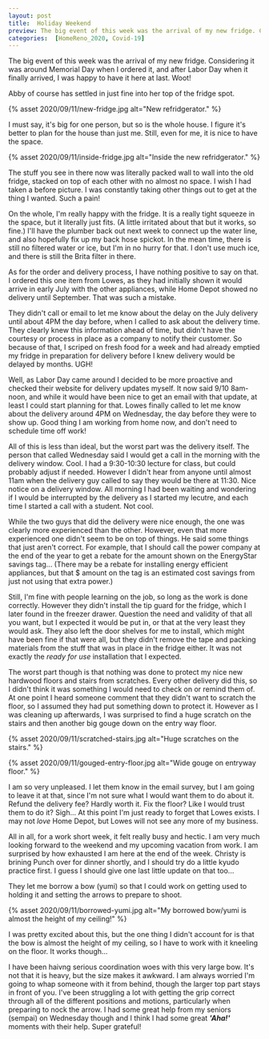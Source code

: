 ```yaml
---
layout: post
title:  Holiday Weekend
preview: The big event of this week was the arrival of my new fridge. Considering it was around Memorial Day when I ordered it, and after Labor Day when it finally arrived, I was happy to have it here at last. Woot!
categories:  [HomeReno_2020, Covid-19]
---
```


The big event of this week was the arrival of my new fridge. Considering it was around Memorial Day when I ordered it, and after Labor Day when it finally arrived, I was happy to have it here at last. Woot!

Abby of course has settled in just fine into her top of the fridge spot. 

{% asset 2020/09/11/new-fridge.jpg alt="New refridgerator." %}

I must say, it's big for one person, but so is the whole house. I figure it's better to plan for the house than just me. Still, even for me, it is nice to have the space. 

{% asset 2020/09/11/inside-fridge.jpg alt="Inside the new refridgerator." %}

The stuff you see in there now was literally packed wall to wall into the old fridge, stacked on top of each other with no almost no space. I wish I had taken a before picture. I was constantly taking other things out to get at the thing I wanted. Such a pain!

On the whole, I'm really happy with the fridge. It is a really tight squeeze in the space, but it literally just fits. (A little irritated about that but it works, so fine.) I'll have the plumber back out next week to connect up the water line, and also hopefully fix up my back hose spickot. In the mean time, there is still no filtered water or ice, but I'm in no hurry for that. I don't use much ice, and there is still the Brita filter in there.

As for the order and delivery process, I have nothing positive to say on that. I ordered this one item from Lowes, as they had initially shown it would arrive in early July with the other appliances, while Home Depot showed no delivery until September. That was such a mistake. 

They didn't call or email to let me know about the delay on the July delivery until about 4PM the day before, when I called to ask about the delivery time. They clearly knew this information ahead of time, but didn't have the courtesy or process in place as a company to notify their customer. So because of that, I scriped on fresh food for a week and had already emptied my fridge in preparation for delivery before I knew delivery would be delayed by months. UGH! 

Well, as Labor Day came around I decided to be more proactive and checked their website for delivery updates myself. It now said 9/10 8am-noon, and while it would have been nice to get an email with that update, at least I could start planning for that. Lowes finally called to let me know about the delivery around 4PM on Wednesday, the day before they were to show up. Good thing I am working from home now, and don't need to schedule time off work! 

All of this is less than ideal, but the worst part was the delivery itself. The person that called Wednesday said I would get a call in the morning with the delivery window. Cool. I had a 9:30-10:30 lecture for class, but could probably adjust if needed. However I didn't hear from anyone until almost 11am when the delivery guy called to say they would be there at 11:30. Nice notice on a delivery window. All morning I had been waiting and wondering if I would be interrupted by the delivery as I started my lecutre, and each time I started a call with a student. Not cool.

While the two guys that did the delivery were nice enough, the one was clearly more experienced than the other. However, even that more experienced one didn't seem to be on top of things. He said some things that just aren't correct. For example, that I should call the power company at the end of the year to get a rebate for the amount shown on the EnergyStar savings tag... (There may be a rebate for installing energy efficient appliances, but that $ amount on the tag is an estimated cost savings from just not using that extra power.) 

Still, I'm fine with people learning on the job, so long as the work is done correctly. However they didn't install the tip guard for the fridge, which I later found in the freezer drawer. Question the need and validity of that all you want, but I expected it would be put in, or that at the very least they would ask. They also left the door shelves for me to install, which might have been fine if that were all, but they didn't remove the tape and packing materials from the stuff that was in place in the fridge either. It was not exactly the *ready for use* installation that I expected. 

The worst part though is that nothing was done to protect my nice new hardwood floors and stairs from scratches. Every other delivery did this, so I didn't think it was something I would need to check on or remind them of. At one point I heard someone comment that they didn't want to scratch the floor, so I assumed they had put something down to protect it. However as I was cleaning up afterwards, I was surprised to find a huge scratch on the stairs and then another big gouge down on the entry way floor. 

{% asset 2020/09/11/scratched-stairs.jpg alt="Huge scratches on the stairs." %}

{% asset 2020/09/11/gouged-entry-floor.jpg alt="Wide gouge on entryway floor." %}

I am so very unpleased. I let them know in the email survey, but I am going to leave it at that, since I'm not sure what I would want them to do about it. Refund the delivery fee? Hardly worth it. Fix the floor? Like I would trust them to do it? Sigh... At this point I'm just ready to forget that Lowes exists. I may not *love* Home Depot, but Lowes will not see any more of my business.

All in all, for a work short week, it felt really busy and hectic. I am very much looking forward to the weekend and my upcoming vacation from work. I am surprised by how exhausted I am here at the end of the week. Christy is brining Punch over for dinner shortly, and I should try do a little kyudo practice first. I guess I should give one last little update on that too...

They let me borrow a bow (yumi) so that I could work on getting used to holding it and setting the arrows to prepare to shoot. 

{% asset 2020/09/11/borrowed-yumi.jpg alt="My borrowed bow/yumi is almost the height of my ceiling!" %}

I was pretty excited about this, but the one thing I didn't account for is that the bow is almost the height of my ceiling, so I have to work with it kneeling on the floor. It works though...

I have been haivng serious coordination woes with this very large bow. It's not that it is heavy, but the size makes it awkward. I am always worried I'm going to whap someone with it from behind, though the larger top part stays in front of you. I've been struggling a lot with getting the grip correct through all of the different positions and motions, particularly when preparing to nock the arrow. I had some great help from my seniors (sempai) on Wednesday though and I think I had some great __*'Aha!'*__ moments with their help. Super grateful! 